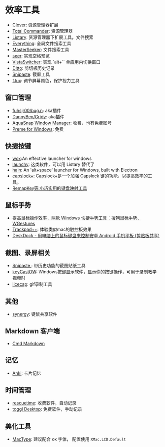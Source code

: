 # 效率工具
- [Clover](http://ejie.me/): 资源管理器扩展
- [Total Commander](http://www.ghisler.com/index.htm): 资源管理器
- [Listary](http://www.listary.com/): 资源管理器下扩展工具，文件搜索
- [Everything](http://www.voidtools.com/): 全局文件搜索工具
- [MasterSeeker](http://www.master-seeker.com/): 文件搜索工具
- [seer](https://sourceforge.net/projects/ccseer/): 实现空格预览
- [VistaSwitcher](http://www.ntwind.com/software/vistaswitcher.html): 实现 `alt+\`` 单应用内切换窗口
- [Ditto](ditto-cp.sourceforge.net): 剪切板历史记录
- [Snipaste](https://www.snipaste.com/): 截屏工具
- [f.lux](https://justgetflux.com/): 调节屏幕颜色，保护视力工具


## 窗口管理
- [fuhsjr00/bug.n](https://github.com/fuhsjr00/bug.n): aka插件
- [DannyBen/Gridy](https://github.com/DannyBen/Gridy): aka插件
- [AquaSnap Window Manager](http://www.nurgo-software.com/products/aquasnap): 收费，也有免费账号
- [Preme for Windows](http://www.premeforwindows.com/): 免费

## 快捷按键
- [wox](http://www.getwox.com/):An effective launcher for windows
- [launchy](http://www.launchy.net/): 这类软件，可以用 Listary 替代了
- [hain](https://github.com/appetizermonster/Hain): An 'alt+space' launcher for Windows, built with Electron
- [capslock+](http://cjkis.me/capslock+/): Capslock+是一个加强 Capslock 键的功能，以提高效率的工具。
- [RemapKey等:小巧实用的键盘映射工具](https://xbeta.info/key-tweak-remap.htm)


## 鼠标手势
- [提高鼠标操作效率，两款 Windows 快捷手势工具：搜狗鼠标手势、WGestures](http://sspai.com/33351)
- [Trackpad++](http://trackpad.powerplan7.com/): 体验类似mac的触控板效果
- [DeskDock - 用电脑上的鼠标键盘来控制安卓 Android 手机平板 (剪贴板共享)](http://www.iplaysoft.com/deskdock.html)

## 截图、录屏相关
- [Snipaste ](http://zh.snipaste.com/): 带历史功能的截图贴纸工具
- [keyCastOW](https://brookhong.github.io/2014/04/28/keycast-on-windows-cn.html): Windows按键显示软件，显示你的按键操作，可用于录制教学视频时
- [licecap](http://www.cockos.com/licecap/): gif录制工具

## 其他
- [synergy](http://symless.com/synergy/): 键鼠共享软件

## Markdown 客户端
- [Cmd Markdown](https://www.zybuluo.com/cmd/)

## 记忆
- [Anki](http://ankisrs.net/): 卡片记忆

## 时间管理
- [rescuetime](https://www.rescuetime.com/download): 收费软件，自动记录
- [toggl Desktop](https://toggl.com/): 免费软件，手动记录

## 美化工具
- [MacType](http://www.mactype.net/): 建议配合 ox 字体， 配置使用 `XMac.LCD.Default`
